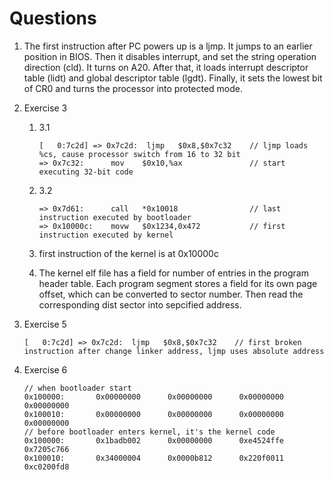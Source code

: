 # Questions

1. The first instruction after PC powers up is a ljmp. It jumps to an earlier position in BIOS. Then it disables interrupt, and set the string operation direction (cld). It turns on A20. After that, it loads interrupt descriptor table (lidt) and global descriptor table (lgdt). Finally, it sets the lowest bit of CR0 and turns the processor into protected mode.

2. Exercise 3
    1. 3.1

        ```shell
        [   0:7c2d] => 0x7c2d:  ljmp   $0x8,$0x7c32    // ljmp loads %cs, cause processor switch from 16 to 32 bit
        => 0x7c32:      mov    $0x10,%ax               // start executing 32-bit code
        ```
  
    2. 3.2

        ```shell
        => 0x7d61:      call   *0x10018                // last instruction executed by bootloader
        => 0x10000c:    movw   $0x1234,0x472           // first instruction executed by kernel
        ```

    3. first instruction of the kernel is at 0x10000c
    4. The kernel elf file has a field for number of entries in the program header table. Each program segment stores a field for its own page offset, which can be converted to sector number. Then read the corresponding dist sector into sepcified address.
  
3. Exercise 5

    ```shell
    [   0:7c2d] => 0x7c2d:  ljmp   $0x8,$0x7c32    // first broken instruction after change linker address, ljmp uses absolute address
    ```

4. Exercise 6
  
    ```shell
    // when bootloader start
    0x100000:       0x00000000      0x00000000      0x00000000      0x00000000
    0x100010:       0x00000000      0x00000000      0x00000000      0x00000000
    // before bootloader enters kernel, it's the kernel code
    0x100000:       0x1badb002      0x00000000      0xe4524ffe      0x7205c766
    0x100010:       0x34000004      0x0000b812      0x220f0011      0xc0200fd8
    ```
